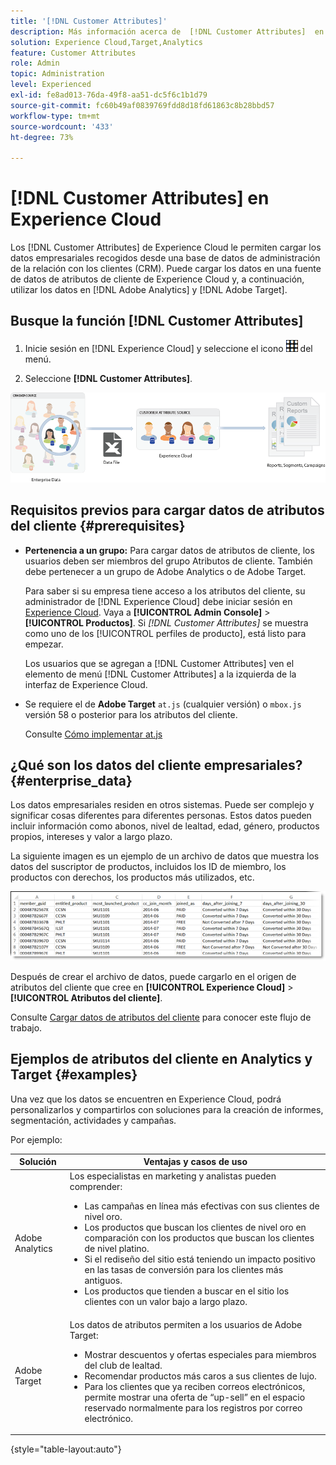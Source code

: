```yaml
---
title: '[!DNL Customer Attributes]'
description: Más información acerca de  [!DNL Customer Attributes]  en Experience Cloud. Descubra cómo cargar los datos de atributos de cliente para utilizarlos en Adobe Analytics y Adobe Target.
solution: Experience Cloud,Target,Analytics
feature: Customer Attributes
role: Admin
topic: Administration
level: Experienced
exl-id: fe8ad013-76da-49f8-aa51-dc5f6c1b1d79
source-git-commit: fc60b49af0839769fdd8d18fd61863c8b28bbd57
workflow-type: tm+mt
source-wordcount: '433'
ht-degree: 73%

---
```


# [!DNL Customer Attributes] en Experience Cloud

Los [!DNL Customer Attributes] de Experience Cloud le permiten cargar los datos empresariales recogidos desde una base de datos de administración de la relación con los clientes (CRM). Puede cargar los datos en una fuente de datos de atributos de cliente de Experience Cloud y, a continuación, utilizar los datos en [!DNL Adobe Analytics] y [!DNL Adobe Target].

## Busque la función [!DNL Customer Attributes]

1. Inicie sesión en [!DNL Experience Cloud] y seleccione el icono ![menu](assets/menu-icon.png) del menú.

1. Seleccione **[!DNL Customer Attributes]**.

![Información general sobre Atributos del cliente](assets/custom_reports.png)

## Requisitos previos para cargar datos de atributos del cliente {#prerequisites}

* **Pertenencia a un grupo:** Para cargar datos de atributos de cliente, los usuarios deben ser miembros del grupo Atributos de cliente. También debe pertenecer a un grupo de Adobe Analytics o de Adobe Target.

  Para saber si su empresa tiene acceso a los atributos del cliente, su administrador de [!DNL Experience Cloud] debe iniciar sesión en [Experience Cloud](https://experience.adobe.com). Vaya a **[!UICONTROL Admin Console]** > **[!UICONTROL Productos]**. Si *[!DNL Customer Attributes]* se muestra como uno de los [!UICONTROL perfiles de producto], está listo para empezar.

  Los usuarios que se agregan a [!DNL Customer Attributes] ven el elemento de menú [!DNL Customer Attributes] a la izquierda de la interfaz de Experience Cloud.

* Se requiere el de **Adobe Target** `at.js` (cualquier versión) o `mbox.js` versión 58 o posterior para los atributos del cliente.

  Consulte [Cómo implementar at.js](https://experienceleague.adobe.com/docs/target-dev/developer/client-side/overview.html?lang=es)

## ¿Qué son los datos del cliente empresariales? {#enterprise_data}

Los datos empresariales residen en otros sistemas. Puede ser complejo y significar cosas diferentes para diferentes personas. Estos datos pueden incluir información como abonos, nivel de lealtad, edad, género, productos propios, intereses y valor a largo plazo.

La siguiente imagen es un ejemplo de un archivo de datos que muestra los datos del suscriptor de productos, incluidos los ID de miembro, los productos con derechos, los productos más utilizados, etc.

![¿Qué son los datos del cliente empresariales?](assets/01_crs_usecase.png)

Después de crear el archivo de datos, puede cargarlo en el origen de atributos del cliente que cree en **[!UICONTROL Experience Cloud]** > **[!UICONTROL Atributos del cliente]**.

Consulte [Cargar datos de atributos del cliente](t-crs-usecase.md) para conocer este flujo de trabajo.

## Ejemplos de atributos del cliente en Analytics y Target {#examples}

Una vez que los datos se encuentren en Experience Cloud, podrá personalizarlos y compartirlos con soluciones para la creación de informes, segmentación, actividades y campañas.

Por ejemplo:

| Solución | Ventajas y casos de uso |
|--- |--- |
| Adobe Analytics | Los especialistas en marketing y analistas pueden comprender:<ul><li>Las campañas en línea más efectivas con sus clientes de nivel oro.</li><li>Los productos que buscan los clientes de nivel oro en comparación con los productos que buscan los clientes de nivel platino.</li><li>Si el rediseño del sitio está teniendo un impacto positivo en las tasas de conversión para los clientes más antiguos.</li><li>Los productos que tienden a buscar en el sitio los clientes con un valor bajo a largo plazo.</li></ul> |
| Adobe Target | Los datos de atributos permiten a los usuarios de Adobe Target:<ul><li>Mostrar descuentos y ofertas especiales para miembros del club de lealtad.</li><li>Recomendar productos más caros a sus clientes de lujo.</li><li>Para los clientes que ya reciben correos electrónicos, permite mostrar una oferta de “up-sell” en el espacio reservado normalmente para los registros por correo electrónico.</li></ul> |

{style="table-layout:auto"}
